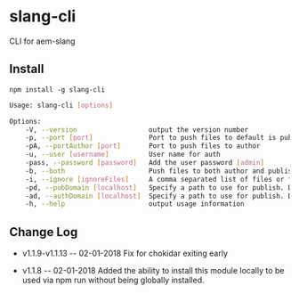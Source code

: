 # slang-cli
CLI for aem-slang

## Install
```
npm install -g slang-cli
```

```bash
Usage: slang-cli [options]

Options:
    -V, --version                  output the version number
    -p, --port [port]              Port to push files to default is publish 4503
    -pA, --portAuthor [port]       Port to push files to author
    -u, --user [username]          User name for auth
    -pass, --password [password]   Add the user password [admin]
    -b, --both                     Push files to both author and publish
    -i, --ignore [ignoreFiles]     A comma separated list of files or file types to ignore
    -pd, --pubDomain [localhost]   Specify a path to use for publish. Defaults to localhost
    -ad, --authDomain [localhost]  Specify a path to use for publish. Defaults to localhost
    -h, --help                     output usage information
```


## Change Log
- v1.1.9-v1.1.13 -- 02-01-2018
Fix for chokidar exiting early

- v1.1.8 -- 02-01-2018
Added the ability to install this module locally to be used via npm run without being globally installed.
